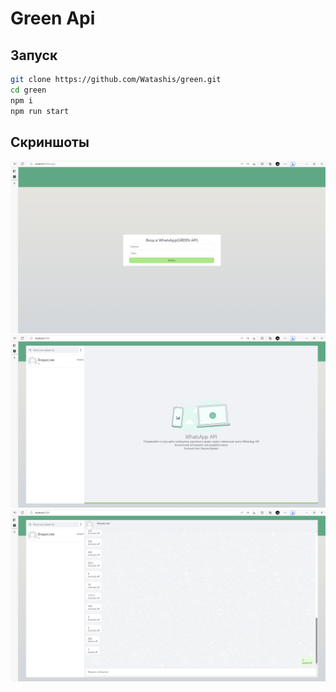 # Green Api
## Запуск
```bash
git clone https://github.com/Watashis/green.git
cd green
npm i
npm run start
```

## Скриншоты
![Окно логина](./screenshots/1.png "Окно логина")
![Главная страница](./screenshots/2.png "Главная страница")
![Чат](./screenshots/3.png "Чат")